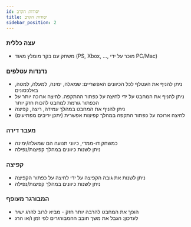 ```yaml
---
id: יסודות הקרב
title: יסודות הקרב
sidebar_position: 2
---
```


### עצה כללית

- משחק עם בקר מומלץ מאוד (PS, Xbox, …, מוכר על ידי PC/Mac)

### נדנדות עטלפים

- ניתן להניף את העטלף לכל הכיוונים האפשריים: שמאלה, ימינה, למעלה, למטה, באלכסונים
- ניתן להניף את המחבט על ידי לחיצה על כפתור ההתקפה. לחיצה ארוכה יותר על הכפתור גורמת למחבט להכות חזק יותר
- ניתן להניף את המחבט במהלך עמידה, ריצה, קפיצה
- לחיצה ארוכה על כפתור התקפה במהלך קפיצות אפשרית (יתכן יריבים מפתיעים)

### מעבר דירה

- כמשחק דו-ממדי, כיווני תנועה הם שמאלה/ימינה
- ניתן לשנות כיוונים במהלך קפיצות/נפילה

### קפיצה

- ניתן לשנות את גובה הקפיצה על ידי לחיצה על כפתור הקפיצה
- ניתן לשנות כיוונים במהלך קפיצות/נפילה

### המבורגר מעופף

- הופך את המחבט להרבה יותר חזק - מביא לרוב להרג ישיר
- לעדכון: הגבל את משך חובב ההמבורגרים לפי זמן ו/או הרג
